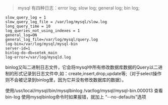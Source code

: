 > mysql 有四种日志：error log; slow log; general log; bin log;

```
slow_query_log = 1
slow_query_log_file = /var/log/mysql/slow.log
long_query_time = 10
log_queries_not_using_indexes = 1
general_log=ON
general_log_file=/var/log/mysql/query.log
log-bin=/var/log/mysql/mysql-bin
server-id=1
binlog-do-db=setek_main
log-error=/var/log/mysqld.log
```
binlog又叫二进制日志文件，它会将mysql中所有修改数据库数据的Query以二进制的形式记录到日志文件中,如：create,insert,drop,update等;（对于select操作则不会被记录到binlog里，因为它并没有修改数据库的数据）。

使用/usr/local/mysql/bin/mysqlbinlog /var/log/mysql/mysql-bin.000013 查看 bin-log
使用mysqlbinlog命令时如果报错，就加上 “--no-defaults”选项
